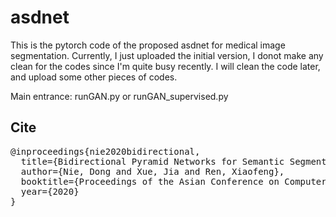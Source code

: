 # asdnet
This is the pytorch code of the proposed asdnet for medical image segmentation. Currently, I just uploaded the initial version, I donot make any clean for the codes since I'm quite busy recently. I will clean the code later, and upload some other pieces of codes.

Main entrance: runGAN.py or runGAN_supervised.py

## Cite
<pre>
@inproceedings{nie2020bidirectional,
  title={Bidirectional Pyramid Networks for Semantic Segmentation},
  author={Nie, Dong and Xue, Jia and Ren, Xiaofeng},
  booktitle={Proceedings of the Asian Conference on Computer Vision},
  year={2020}
}
</pre>
